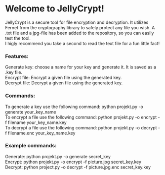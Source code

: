 # Welcome to JellyCrypt!

JellyCrypt is a secure tool for file encryption and decryption. It utilizes Fernet from the cryptography library to safely protect any file you wish. A .txt file and a jpg-file has been added to the repository, so you can easily test the tool. <br>
I higly recommend you take a second to read the text file for a fun little fact! 

### Features:
Generate key: choose a name for your key and generate it. It is saved as a .key file. <br>
Encrypt file: Encrypt a given file using the generated key. <br>
Decrypt file: Decrypt a given file using the generated key. 

### Commands:
To generate a key use the following command: python projekt.py -o generate your_key_name <br>
To encrypt a file use the following command: python projekt.py -o encrypt -f filename your_key_name.key <br>
To decrypt a file use the following command: python projekt.py -o decrypt -f filename.enc your_key_name.key 

### Example commands: 
Generate: python projekt.py -o generate secret_key <br>
Encrypt: python projekt.py -o encrypt -f picture.jpg secret_key.key <br>
Decrypt: python project.py -o decrypt -f picture.jpg.enc secret_key.key 
